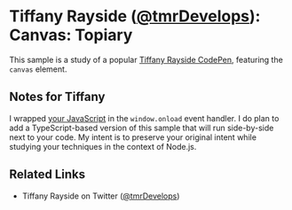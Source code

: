 # Tiffany Rayside ([@tmrDevelops](https://twitter.com/tmrDevelops)): Canvas: Topiary

This sample is a study of a popular [Tiffany Rayside CodePen](https://codepen.io/tmrDevelops/pen/KwBzpM), featuring the `canvas` element.

## Notes for Tiffany

I wrapped [your JavaScript](./index.js) in the `window.onload` event handler. I do plan to add a TypeScript-based version of this sample that will run side-by-side next to your code. My intent is to preserve your original intent while studying your techniques in the context of Node.js.

## Related Links

* Tiffany Rayside on Twitter ([@tmrDevelops](https://twitter.com/tmrDevelops))